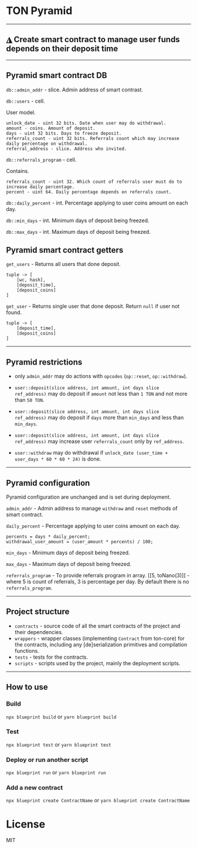 # TON Pyramid

---

## ◮ Create smart contract to manage user funds depends on their deposit time

---

## Pyramid smart contract DB

`db::admin_addr` - slice. Admin address of smart contrast.

`db::users` - cell.

User model.

```
unlock_date - uint 32 bits. Date when user may do withdrawal.
amount - coins. Amount of deposit.
days - uint 32 bits. Days to freeze deposit.
referrals_count - uint 32 bits. Referrals count which may increase daily percentage on withdrawal.
referral_address - slice. Address who invited.
```

`db::referrals_program` - cell.

Contains.

```
referrals_count - uint 32. Which count of referrals user must do to increase daily percentage.
percent - uint 64. Daily percentage depends on referrals count.
```

`db::daily_percent` - int. Percentage applying to user coins amount on each day.

`db::min_days` - int. Minimum days of deposit being freezed.

`db::max_days` - int. Maximum days of deposit being freezed.

## Pyramid smart contract getters

`get_users` - Returns all users that done deposit.

```
tuple -> [
    [wc, hash],
    [deposit_time],
    [deposit_coins]
]
```

`get_user` - Returns single user that done deposit. Return `null` if user not found.

```
tuple -> [
    [deposit_time],
    [deposit_coins]
]
```

---

## Pyramid restrictions

- only `admin_addr` may do actions with `opcodes` (`op::reset`, `op::withdraw`).

- `user::deposit(slice address, int amount, int days slice ref_address)` may do deposit if `amount` not less than `1 TON` and not more than `50 TON`.

- `user::deposit(slice address, int amount, int days slice ref_address)` may do deposit if `days` more than `min_days` and less than `min_days`.

- `user::deposit(slice address, int amount, int days slice ref_address)` may increase user `referrals_count` only by `ref_address`.

- `user::withdraw` may do withdrawal if `unlock_date (user_time + user_days * 60 * 60 * 24)` is done.

---

## Pyramid configuration

Pyramid configuration are unchanged and is set during deployment.

`admin_addr` - Admin address to manage `withdraw` and `reset` methods of smart contract.

`daily_percent` - Percentage applying to user coins amount on each day.

```
percents = days * daily_percent;
withdrawal_user_amount = (user_amount * percents) / 100;
```

`min_days` - Minimum days of deposit being freezed.

`max_days` - Maximum days of deposit being freezed.

`referrals_program` - To provide referrals program in array. [[5, toNano(3)]] - where 5 is count of referrals, 3 is percentage per day. By default there is no `referrals_program`.

---

## Project structure

- `contracts` - source code of all the smart contracts of the project and their dependencies.
- `wrappers` - wrapper classes (implementing `Contract` from ton-core) for the contracts, including any [de]serialization primitives and compilation functions.
- `tests` - tests for the contracts.
- `scripts` - scripts used by the project, mainly the deployment scripts.

---

## How to use

### Build

`npx blueprint build` or `yarn blueprint build`

### Test

`npx blueprint test` or `yarn blueprint test`

### Deploy or run another script

`npx blueprint run` or `yarn blueprint run`

### Add a new contract

`npx blueprint create ContractName` or `yarn blueprint create ContractName`

# License

MIT
